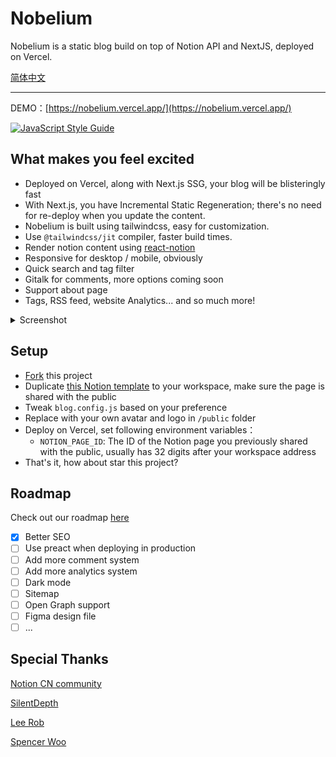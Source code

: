 # Nobelium

Nobelium is a static blog build on top of Notion API and NextJS, deployed on Vercel.

[简体中文](README-CN.md)

---

DEMO：[https://nobelium.vercel.app/](https://nobelium.vercel.app/)

[![JavaScript Style Guide](https://cdn.rawgit.com/standard/standard/master/badge.svg)](https://github.com/standard/standard)

## What makes you feel excited

- Deployed on Vercel, along with Next.js SSG, your blog will be blisteringly fast 
- With Next.js, you have Incremental Static Regeneration; there's no need for re-deploy when you update the content.
- Nobelium is built using tailwindcss, easy for customization.
- Use `@tailwindcss/jit` compiler, faster build times.
- Render notion content using [react-notion](https://github.com/splitbee/react-notion)
- Responsive for desktop / mobile, obviously
- Quick search and tag filter
- Gitalk for comments, more options coming soon
- Support about page
- Tags, RSS feed, website Analytics... and so much more!

<details><summary>Screenshot</summary>
<img src="https://github.com/craigary/nobelium/blob/main/desktop.png?raw=true">
</details>

## Setup

- [Fork](https://github.com/craigary/nobelium/fork) this project
- Duplicate [this Notion template](https://www.notion.so/68be9021bca34b8e89f0246f27e608df) to your workspace, make sure the page is shared with the public
- Tweak `blog.config.js` based on your preference
- Replace with your own avatar and logo in `/public` folder
- Deploy on Vercel, set following environment variables：
    - `NOTION_PAGE_ID`: The ID of the Notion page you previously shared with the public, usually has 32 digits after your workspace address
- That's it, how about star this project?

## Roadmap

Check out our roadmap [here](https://www.notion.so/craigary/Public-Roadmap-3cfc4d0f0ca642ef8f652673c37add22)

- [x]  Better SEO
- [ ]  Use preact when deploying in production
- [ ]  Add more comment system
- [ ]  Add more analytics system
- [ ]  Dark mode
- [ ]  Sitemap
- [ ]  Open Graph support
- [ ]  Figma design file
- [ ]  ...

## Special Thanks

[Notion CN community](https://notion.so/cnotion)

[SilentDepth](https://twitter.com/SilentDepthCN)

[Lee Rob](https://leerob.io)

[Spencer Woo](https://spencerwoo.com)
